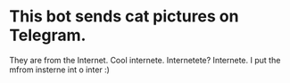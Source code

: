 # This bot sends cat pictures on Telegram.
They are from the Internet. Cool internete.
Internetete? Internete. I put the mfrom insterne int o inter :)
